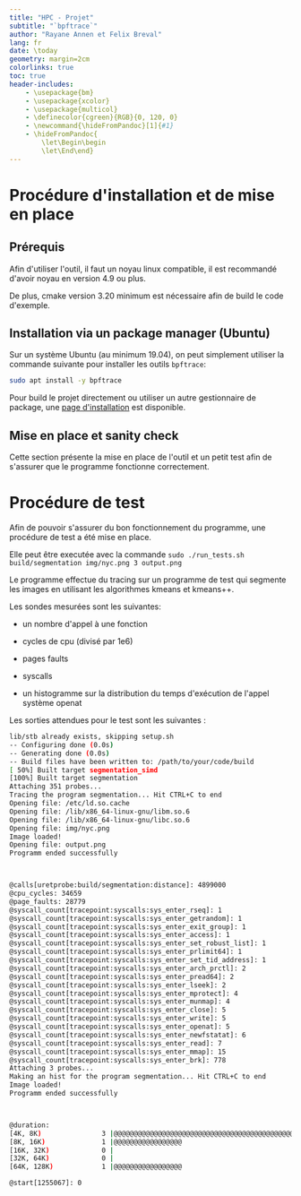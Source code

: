 ```yaml
---
title: "HPC - Projet"
subtitle: "`bpftrace`"
author: "Rayane Annen et Felix Breval"
lang: fr
date: \today
geometry: margin=2cm
colorlinks: true
toc: true
header-includes:
    - \usepackage{bm}
    - \usepackage{xcolor}
    - \usepackage{multicol}
    - \definecolor{cgreen}{RGB}{0, 120, 0}
    - \newcommand{\hideFromPandoc}[1]{#1}
    - \hideFromPandoc{
        \let\Begin\begin
        \let\End\end}
---
```


# Procédure d'installation et de mise en place

## Prérequis

Afin d'utiliser l'outil, il faut un noyau linux compatible, il est recommandé d'avoir noyau en version 4.9 ou plus.

De plus, cmake version 3.20 minimum est nécessaire afin de build le code d'exemple.

## Installation via un package manager (Ubuntu)

Sur un système Ubuntu (au minimum 19.04), on peut simplement utiliser la commande suivante pour installer les outils `bpftrace`:

```sh
sudo apt install -y bpftrace
```

Pour build le projet directement ou utiliser un autre gestionnaire de package, une [page d'installation](https://github.com/bpftrace/bpftrace/blob/master/INSTALL.md) est disponible.

## Mise en place et sanity check

Cette section présente la mise en place de l'outil et un petit test afin de s'assurer que le programme fonctionne correctement.

# Procédure de test

Afin de pouvoir s'assurer du bon fonctionnement du programme, une procédure de test a été mise en place.

Elle peut être executée avec la commande `sudo ./run_tests.sh build/segmentation img/nyc.png 3 output.png`

Le programme effectue du tracing sur un programme de test qui segmente les images en utilisant les algorithmes kmeans et kmeans++. 

Les sondes mesurées sont les suivantes:

* un nombre d'appel à une fonction

* cycles de cpu (divisé par 1e6)

* pages faults

* syscalls

* un histogramme sur la distribution du temps d'exécution de l'appel système openat

Les sorties attendues pour le test sont les suivantes :

```bash
lib/stb already exists, skipping setup.sh
-- Configuring done (0.0s)
-- Generating done (0.0s)
-- Build files have been written to: /path/to/your/code/build
[ 50%] Built target segmentation_simd
[100%] Built target segmentation
Attaching 351 probes...
Tracing the program segmentation... Hit CTRL+C to end
Opening file: /etc/ld.so.cache
Opening file: /lib/x86_64-linux-gnu/libm.so.6
Opening file: /lib/x86_64-linux-gnu/libc.so.6
Opening file: img/nyc.png
Image loaded!
Opening file: output.png
Programm ended successfully



@calls[uretprobe:build/segmentation:distance]: 4899000
@cpu_cycles: 34659
@page_faults: 28779
@syscall_count[tracepoint:syscalls:sys_enter_rseq]: 1
@syscall_count[tracepoint:syscalls:sys_enter_getrandom]: 1
@syscall_count[tracepoint:syscalls:sys_enter_exit_group]: 1
@syscall_count[tracepoint:syscalls:sys_enter_access]: 1
@syscall_count[tracepoint:syscalls:sys_enter_set_robust_list]: 1
@syscall_count[tracepoint:syscalls:sys_enter_prlimit64]: 1
@syscall_count[tracepoint:syscalls:sys_enter_set_tid_address]: 1
@syscall_count[tracepoint:syscalls:sys_enter_arch_prctl]: 2
@syscall_count[tracepoint:syscalls:sys_enter_pread64]: 2
@syscall_count[tracepoint:syscalls:sys_enter_lseek]: 2
@syscall_count[tracepoint:syscalls:sys_enter_mprotect]: 4
@syscall_count[tracepoint:syscalls:sys_enter_munmap]: 4
@syscall_count[tracepoint:syscalls:sys_enter_close]: 5
@syscall_count[tracepoint:syscalls:sys_enter_write]: 5
@syscall_count[tracepoint:syscalls:sys_enter_openat]: 5
@syscall_count[tracepoint:syscalls:sys_enter_newfstatat]: 6
@syscall_count[tracepoint:syscalls:sys_enter_read]: 7
@syscall_count[tracepoint:syscalls:sys_enter_mmap]: 15
@syscall_count[tracepoint:syscalls:sys_enter_brk]: 778
Attaching 3 probes...
Making an hist for the program segmentation... Hit CTRL+C to end
Image loaded!
Programm ended successfully



@duration: 
[4K, 8K)               3 |@@@@@@@@@@@@@@@@@@@@@@@@@@@@@@@@@@@@@@@@@@@@@@@@@@@@|
[8K, 16K)              1 |@@@@@@@@@@@@@@@@@                                   |
[16K, 32K)             0 |                                                    |
[32K, 64K)             0 |                                                    |
[64K, 128K)            1 |@@@@@@@@@@@@@@@@@                                   |

@start[1255067]: 0
```